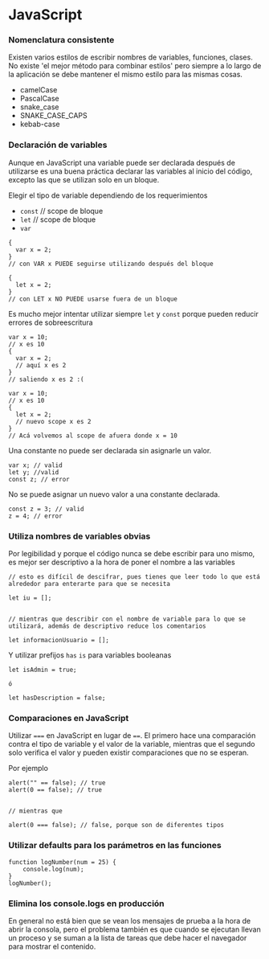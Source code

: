 # JavaScript

### Nomenclatura consistente
Existen varios estilos de escribir nombres de variables, funciones, clases. No existe 'el mejor método para combinar estilos' pero siempre a lo largo de la aplicación se debe mantener el mismo estilo para las mismas cosas.

* camelCase
* PascalCase
* snake_case
* SNAKE_CASE_CAPS
* kebab-case

### Declaración de variables 
Aunque en JavaScript una variable puede ser declarada después de utilizarse es una buena práctica declarar las variables al inicio del código, excepto las que se utilizan solo en un bloque.

Elegir el tipo de variable dependiendo de los requerimientos 
* `const` // scope de bloque
* `let` // scope de bloque
* `var` 

```
{
  var x = 2;
}
// con VAR x PUEDE seguirse utilizando después del bloque
```
```
{
  let x = 2;
}
// con LET x NO PUEDE usarse fuera de un bloque
```

Es mucho mejor intentar utilizar siempre `let` y `const` porque pueden reducir errores de sobreescritura
```
var x = 10;
// x es 10
{
  var x = 2;
  // aquí x es 2
}
// saliendo x es 2 :(
```
```
var x = 10;
// x es 10
{
  let x = 2;
  // nuevo scope x es 2
}
// Acá volvemos al scope de afuera donde x = 10
```

Una constante no puede ser declarada sin asignarle un valor.
```
var x; // valid
let y; //valid
const z; // error
```

No se puede asignar un nuevo valor a una constante declarada.
```
const z = 3; // valid
z = 4; // error
```

### Utiliza nombres de variables obvias
Por legibilidad y porque el código nunca se debe escribir para uno mismo, es mejor ser descriptivo a la hora de poner el nombre a las variables

```
// esto es difícil de descifrar, pues tienes que leer todo lo que está alrededor para enterarte para que se necesita

let iu = []; 


// mientras que describir con el nombre de variable para lo que se utilizará, además de descriptivo reduce los comentarios

let informacionUsuario = [];
```
Y utilizar prefijos `has` `is` para variables booleanas
```
let isAdmin = true;

ó

let hasDescription = false;
```

### Comparaciones en JavaScript
Utilizar `===` en JavaScript en lugar de `==`. El primero hace una comparación contra el tipo de variable y el valor de la variable, mientras que el segundo solo verifica el valor y pueden existir comparaciones que no se esperan. 

Por ejemplo
```
alert("" == false); // true
alert(0 == false); // true


// mientras que

alert(0 === false); // false, porque son de diferentes tipos
```

### Utilizar defaults para los parámetros en las funciones
```
function logNumber(num = 25) {
    console.log(num);
}
logNumber();
```

### Elimina los console.logs en producción
En general no está bien que se vean los mensajes de prueba a la hora de abrir la consola, pero el problema también es que cuando se ejecutan llevan un proceso y se suman a la lista de tareas que debe hacer el navegador para mostrar el contenido.
